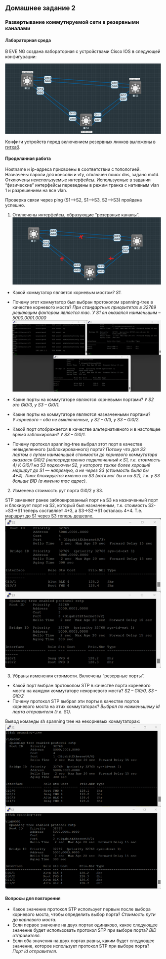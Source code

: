 ## Домашнее задание 2

### Развертывание коммутируемой сети в резервными каналами

#### Лабораторная среда

В EVE NG cоздана лабораторная с устройствами Cisco IOS в следующей конфигурации:

![net-topology](https://github.com/Yadwig/network-labs-otus-2024/blob/main/homework-2/pictures/net-topology.png?raw=true)

Конфиги устройств перед включением резервных линков выложены в [гитхаб]( https://github.com/Yadwig/network-labs-otus-2024/tree/main/homework-2/config).

#### Проделанная работа

Hostname и ip-адреса присвоены в соответствии с топологией. Назначены пароли для консоли и vty, отключен поиск dns, задано motd. Отключены неиспользуемые интерфейсы. Используемые в задании “физические” интерфейсы переведены в режим транка с нативным vlan 1 и разрешением на все vlan.

Проверка связи через ping (S1-->S2, S1-->S3, S2-->S3) пройдена успешно.

1.  Отключены интерфейсы, образующие “резервные каналы”.
  ![net-topology-2](https://github.com/Yadwig/network-labs-otus-2024/blob/main/homework-2/pictures/turned-off-ints.png?raw=true)

-   Какой коммутатор является корневым мостом? 
*S1.*
-   Почему этот коммутатор был выбран протоколом spanning-tree в качестве корневого моста?
*При стандартных приоритетах в 32769 решающим фактором является mac. У S1 он оказался наименьшим – 5000.0001.0000*
![enter image description here](https://github.com/Yadwig/network-labs-otus-2024/blob/main/homework-2/pictures/sh-spanning-tree-1.png?raw=true)

-   Какие порты на коммутаторе являются корневыми портами?
*У S2 это Gi0/3, у S3 – Gi0/1.*
-   Какие порты на коммутаторе являются назначенными портами?  
    *У корневого – оба не выключенные, у S2 – 0/3, у S3 – Gi0/2.*
-   Какой порт отображается в качестве альтернативного и в настоящее время заблокирован?
*У S3 – Gi0/1.*
-   Почему протокол spanning-tree выбрал этот порт в качестве невыделенного (заблокированного) порта?
*Потому что для S3 портом с путем наименьшей стоимости до корневого коммутатора оказался Gi0/2 (непосредственно подключенный к S1, т.е. стоимость 4) К Gi0/1 на S3 подключен S2, у которого также более хороший маршрут до S1 — напрямую, а не через S3 (стоимость была бы 4+4).
Линк блокируется именно на S3 (хотя мог бы и на S2), т.к. у S3 больше BID (а именно mac адрес)*.

2) Изменена стоимость рут порта Gi0/2 у S3.

STP заменяет ранее заблокированный порт на S3 на назначенный порт и блокирует порт на S2, который был назначенным, т.к. стоимость S2->S3->S1 теперь составляет 4+3, а S3->S2->S1 осталась 4+4. Т.е. маршрут до S1 через S3 теперь дешевле.
![changed-cost](https://github.com/Yadwig/network-labs-otus-2024/blob/main/homework-2/pictures/changed-cost.png?raw=true)

3) Убраны изменения стоимости. Включены “резервные порты”.

-   Какой порт выбран протоколом STP в качестве порта корневого моста на каждом коммутаторе некорневого моста?
*S2 – Gi0/0, S3 – Gi0/2*
-   Почему протокол STP выбрал эти порты в качестве портов корневого моста на этих коммутаторах?
*Выбрал по наименьшему id порта отправителя (т.е. S1).*

Вывод команды sh spanning tree на некорневых коммутаторах:
![show-all-ports-stp](https://github.com/Yadwig/network-labs-otus-2024/blob/main/homework-2/pictures/sh-spanning-tree-all-ports-up.png?raw=true)

  #### Вопросы для повторения

 - Какое значение протокол STP использует первым после выбора корневого моста, чтобы определить выбор порта?
*Стоимость пути до корневого моста.*
 - Если первое значение на двух портах одинаково, какое следующее значение будет использовать протокол STP при выборе порта?
*BID отправителя.*
 - Если оба значения на двух портах равны, каким будет следующее значение, которое использует протокол STP при выборе порта?
*Порт id отправителя.*

